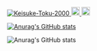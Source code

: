 <p align="left"> 
  <a href="https://github.com/Keisuke-Toku-2000/Keisuke-Toku-2000/">
    <img src="https://komarev.com/ghpvc/?username=Keisuke-Toku-2000" alt="Keisuke-Toku-2000" />
  </a>
  <a href="http://twitter.com/yutkat">
    <img height="20" src="https://img.shields.io/twitter/follow/keisuke2000_?label=Twitter&logo=twitter&style=flat" />
  </a>
  <a href="https://github.com/Keisuke-Toku-2000">
    <img height="20" src="https://img.shields.io/github/followers/Keisuke-Toku-2000?label=follow&logo=github&style=flat" />
  </a>
 </p>

[![Anurag's GitHub stats](https://github-readme-stats.vercel.app/api?username=Keisuke-Toku-2000)](https://github.com/anuraghazra/github-readme-stats)

![Anurag's GitHub stats](https://github-readme-stats.vercel.app/api?username=Keisuke-Toku-2000&count_private=true)



